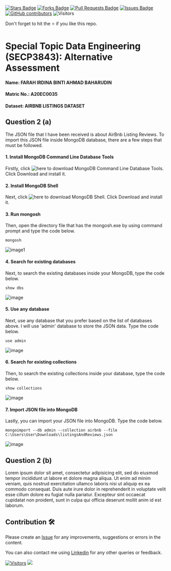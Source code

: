 <a href="https://github.com/drshahizan/SECP3843/stargazers"><img src="https://img.shields.io/github/stars/drshahizan/SECP3843" alt="Stars Badge"/></a>
<a href="https://github.com/drshahizan/SECP3843/network/members"><img src="https://img.shields.io/github/forks/drshahizan/SECP3843" alt="Forks Badge"/></a>
<a href="https://github.com/drshahizan/SECP3843/pulls"><img src="https://img.shields.io/github/issues-pr/drshahizan/SECP3843" alt="Pull Requests Badge"/></a>
<a href="https://github.com/drshahizan/SECP3843/issues"><img src="https://img.shields.io/github/issues/drshahizan/SECP3843" alt="Issues Badge"/></a>
<a href="https://github.com/drshahizan/SECP3843/graphs/contributors"><img alt="GitHub contributors" src="https://img.shields.io/github/contributors/drshahizan/SECP3843?color=2b9348"></a>
![Visitors](https://api.visitorbadge.io/api/visitors?path=https%3A%2F%2Fgithub.com%2Fdrshahizan%2FSECP3843&labelColor=%23d9e3f0&countColor=%23697689&style=flat)

Don't forget to hit the :star: if you like this repo.

# Special Topic Data Engineering (SECP3843): Alternative Assessment

#### Name: FARAH IRDINA BINTI AHMAD BAHARUDIN
#### Matric No.: A20EC0035
#### Dataset: AIRBNB LISTINGS DATASET

## Question 2 (a)

The JSON file that I have been received is about AirBnb Listing Reviews. To import this JSON file inside MongoDB database, there are a few steps that must be followed.

#### 1. Install MongoDB Command Line Database Tools

Firstly, click ![here](https://www.mongodb.com/try/download/bi-connector) to download MongoDB Command Line Database Tools. Click Download and install it.

#### 2. Install MongoDB Shell

Next, click ![here](https://www.mongodb.com/try/download/bi-connector) to download MongoDB Shell. Click Download and install it.

#### 3. Run mongosh

Then, open the directory file that has the mongosh.exe by using command prompt and type the code below. 

```
mongosh
```

![image1](https://github.com/drshahizan/SECP3843/submission/FarahIrdina/question2/files/images/mongosh.png)

#### 4. Search for existing databases

Next, to search the existing databases inside your MongoDB, type the code below. 

```
show dbs
```

![image](https://github.com/drshahizan/SECP3843/submission/FarahIrdina/question2/files/images/dbs.png)

#### 5. Use any database

Next, use any database that you prefer based on the list of databases above. I will use 'admin' database to store the JSON data. Type the code below. 

```
use admin
```

![image](https://github.com/drshahizan/SECP3843/submission/FarahIrdina/question2/files/images/admin.png)

#### 6. Search for existing collections

Then, to search the existing collections inside your database, type the code below. 

```
show collections
```

![image](https://github.com/drshahizan/SECP3843/submission/FarahIrdina/question2/files/images/collections.png)

#### 7. Import JSON file into MongoDB

Lastly, you can import your JSON file into MongoDB. Type the code below. 

```
mongoimport --db admin --collection airbnb --file C:\Users\User\Downloads\listingsAndReviews.json
```

![image](https://github.com/drshahizan/SECP3843/submission/FarahIrdina/question2/files/images/mongoimport.png)

## Question 2 (b)
Lorem ipsum dolor sit amet, consectetur adipisicing elit, sed do eiusmod tempor incididunt ut labore et dolore magna aliqua. Ut enim ad minim veniam, quis nostrud exercitation ullamco laboris nisi ut aliquip ex ea commodo consequat. Duis aute irure dolor in reprehenderit in voluptate velit esse cillum dolore eu fugiat nulla pariatur. Excepteur sint occaecat cupidatat non proident, sunt in culpa qui officia deserunt mollit anim id est laborum.

## Contribution 🛠️
Please create an [Issue](https://github.com/drshahizan/special-topic-data-engineering/issues) for any improvements, suggestions or errors in the content.

You can also contact me using [Linkedin](https://www.linkedin.com/in/drshahizan/) for any other queries or feedback.

[![Visitors](https://api.visitorbadge.io/api/visitors?path=https%3A%2F%2Fgithub.com%2Fdrshahizan&labelColor=%23697689&countColor=%23555555&style=plastic)](https://visitorbadge.io/status?path=https%3A%2F%2Fgithub.com%2Fdrshahizan)
![](https://hit.yhype.me/github/profile?user_id=81284918)



